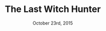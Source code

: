 ---
layout: post
title: "The Last Witch Hunter"
date: October 23rd, 2015
score: 3
category: 
- movie
- Fantasy
- Action
- Adventure
actors: 
- Vin Diesel
- Rose Leslie
- Michael Caine
actorsImages: 
- http://image.tmdb.org/t/p/w300/3RdYMTLoL1X16djGF52cFtJovDT.jpg
- http://image.tmdb.org/t/p/w300/yWFmxrAfLtXePzVRatiAMv1KDQS.jpg
- http://image.tmdb.org/t/p/w300/vvj0JMSFpOajXCE46Hy4dyqSP2U.jpg
overview: The modern world holds many secrets, but by far the most astounding is that witches still live among us; vicious supernatural creatures intent on unleashing the Black Death upon the world and putting an end to the human race once and for all. Armies of witch hunters have battled this unnatural enemy for centuries, including Kaulder, a valiant warrior who many years ago slayed the all-powerful Witch Queen, decimating her followers in the process. In the moments right before her death, the Queen cursed Kaulder with immortality, forever separating him from his beloved wife and daughter. Today, Kaulder is the last living hunter who has spent his immortal life tracking down rogue witches, all the while yearning for his long-lost family.
poster: http://image.tmdb.org/t/p/w500/xw1GFKzxjgfm3dQoK1swFcHmfaC.jpg/
backdrop: http://image.tmdb.org/t/p/original/o6saqjLAgKpczr0yhJkEI9fNwN7.jpg
---